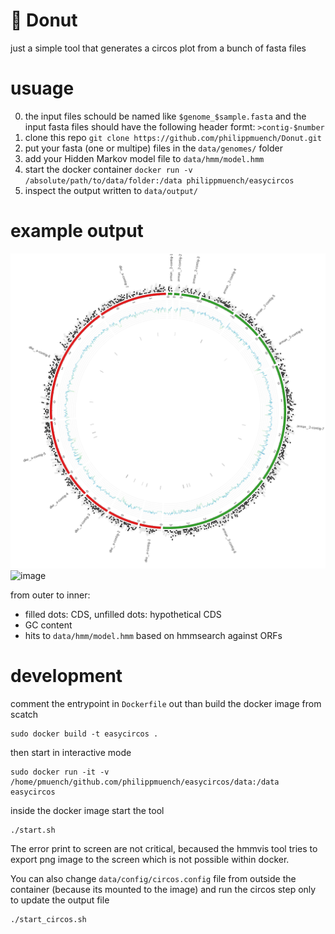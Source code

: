 # :doughnut:  Donut

just a simple tool that generates a circos plot from a bunch of fasta files

# usuage
0. the input files schould be named like `$genome_$sample.fasta` and the input fasta files should have the following header formt: `>contig-$number`
1. clone this repo `git clone https://github.com/philippmuench/Donut.git`
2. put your fasta (one or multipe) files in the `data/genomes/` folder
3. add your Hidden Markov model file to `data/hmm/model.hmm`
4. start the docker container `docker run -v /absolute/path/to/data/folder:/data philippmuench/easycircos`
5. inspect the output written to `data/output/`

# example output
![image](data/output/circos.png)
![image](data/output/circos_3.png)

from outer to inner:
- filled dots: CDS, unfilled dots: hypothetical CDS
- GC content
- hits to `data/hmm/model.hmm` based on hmmsearch against ORFs

# development

comment the entrypoint in `Dockerfile` out than build the docker image from scatch

```
sudo docker build -t easycircos .
```

then start in interactive mode

```
sudo docker run -it -v /home/pmuench/github.com/philippmuench/easycircos/data:/data easycircos
```

inside the docker image start the tool

```
./start.sh
```

The error print to screen are not critical, becaused the hmmvis tool tries to export png image to the screen which is not possible within docker. 

You can also change `data/config/circos.config` file from outside the container (because its mounted to the image) and run the circos step only to update the output file 

```
./start_circos.sh
```
